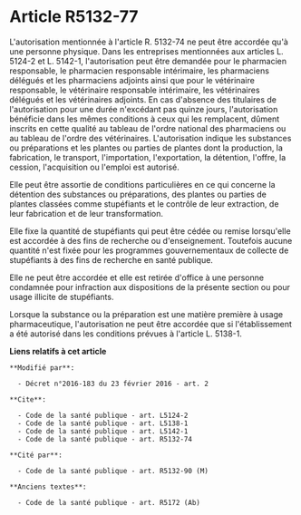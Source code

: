 # Article R5132-77

L'autorisation mentionnée à l'article R. 5132-74 ne peut être accordée qu'à une personne physique. Dans les entreprises
mentionnées aux articles L. 5124-2 et L. 5142-1, l'autorisation peut être demandée pour le pharmacien responsable, le
pharmacien responsable intérimaire, les pharmaciens délégués et les pharmaciens adjoints ainsi que pour le vétérinaire
responsable, le vétérinaire responsable intérimaire, les vétérinaires délégués et les vétérinaires adjoints. En cas d'absence
des titulaires de l'autorisation pour une durée n'excédant pas quinze jours, l'autorisation bénéficie dans les mêmes
conditions à ceux qui les remplacent, dûment inscrits en cette qualité au tableau de l'ordre national des pharmaciens ou au
tableau de l'ordre des vétérinaires. L'autorisation indique les substances ou préparations et les plantes ou parties de
plantes dont la production, la fabrication, le transport, l'importation, l'exportation, la détention, l'offre, la cession,
l'acquisition ou l'emploi est autorisé. 

Elle peut être assortie de conditions particulières en ce qui concerne la détention des substances ou préparations, des
plantes ou parties de plantes classées comme stupéfiants et le contrôle de leur extraction, de leur fabrication et de leur
transformation. 

Elle fixe la quantité de stupéfiants qui peut être cédée ou remise lorsqu'elle est accordée à des fins de recherche ou
d'enseignement. Toutefois aucune quantité n'est fixée pour les programmes gouvernementaux de collecte de stupéfiants à des
fins de recherche en santé publique. 

Elle ne peut être accordée et elle est retirée d'office à une personne condamnée pour infraction aux dispositions de la
présente section ou pour usage illicite de stupéfiants. 

Lorsque la substance ou la préparation est une matière première à usage pharmaceutique, l'autorisation ne peut être accordée
que si l'établissement a été autorisé dans les conditions prévues à l'article L. 5138-1.

**Liens relatifs à cet article**

	**Modifié par**:

	  - Décret n°2016-183 du 23 février 2016 - art. 2

	**Cite**:

	  - Code de la santé publique - art. L5124-2
	  - Code de la santé publique - art. L5138-1
	  - Code de la santé publique - art. L5142-1
	  - Code de la santé publique - art. R5132-74

	**Cité par**:

	  - Code de la santé publique - art. R5132-90 (M)

	**Anciens textes**:

	  - Code de la santé publique - art. R5172 (Ab)
